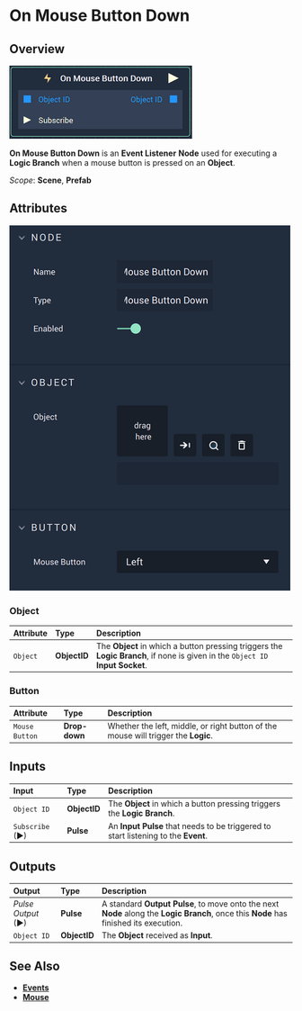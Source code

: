 # On Mouse Button Down

## Overview

![The On Mouse Button Down Node.](../../../.gitbook/assets/onmousebuttondownnode.png)

**On Mouse Button Down** is an **Event Listener** **Node** used for executing a **Logic Branch** when a mouse button is pressed on an **Object**.

*Scope*: **Scene**, **Prefab**

## Attributes

![The On Mouse Button Down Node Attributes.](../../../.gitbook/assets/onmousebuttondownattributes.png)

### Object

| Attribute | Type | Description |
| :--- | :--- | :--- |
| `Object` | **ObjectID** | The **Object** in which a button pressing triggers the **Logic Branch**, if none is given in the `Object ID` **Input Socket**. |

### Button

| Attribute | Type | Description |
| :--- | :--- | :--- |
| `Mouse Button` | **Drop-down** | Whether the left, middle, or right button of the mouse will trigger the **Logic**. |


## Inputs

| Input | Type | Description |
| :--- | :--- | :--- |
| `Object ID` | **ObjectID** | The **Object** in which a button pressing triggers the **Logic Branch**. |
| `Subscribe` (►)|**Pulse** | An **Input Pulse** that needs to be triggered to start listening to the **Event**. |

## Outputs

| Output | Type | Description |
| :--- | :--- | :--- |
| _Pulse Output_ \(►\) | **Pulse** | A standard **Output Pulse**, to move onto the next **Node** along the **Logic Branch**, once this **Node** has finished its execution. |
| `Object ID` | **ObjectID** | The **Object** received as **Input**. |

## See Also

* [**Events**](../)
* [**Mouse**](./)

